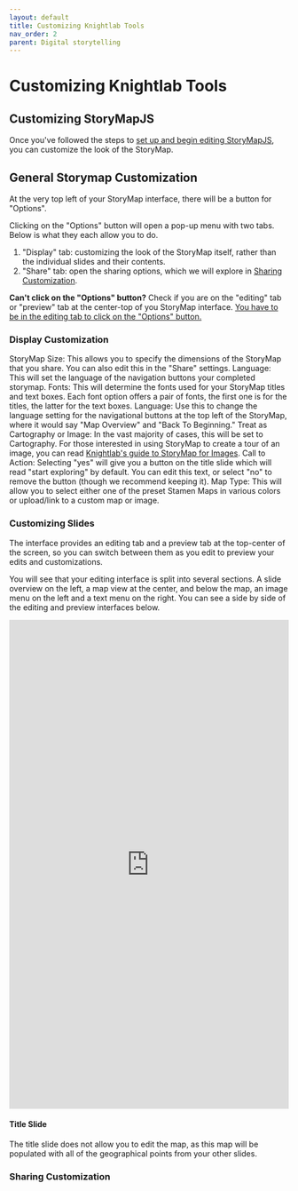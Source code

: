 ```yaml
---
layout: default
title: Customizing Knightlab Tools
nav_order: 2
parent: Digital storytelling
---
```


# Customizing Knightlab Tools
## Customizing StoryMapJS
Once you've followed the steps to <a href="https://ubc-library-rc.github.io/digital-exhibits-survey/content/digital-storytelling-tools.html#storymapsjs">set up and begin editing StoryMapJS</a>, you can customize the look of the StoryMap.

## General Storymap Customization
At the very top left of your StoryMap interface, there will be a button for "Options". 

Clicking on the "Options" button will open a pop-up menu with two tabs. Below is what they each allow you to do.
1. "Display" tab: customizing the look of the StoryMap itself, rather than the individual slides and their contents.
2. "Share" tab: open the sharing options, which we will explore in <a href="https://ubc-library-rc.github.io/digital-exhibits-survey/content/knightlab-cutomization.html#sharing-customization">Sharing Customization</a>.

<aside class="note">
<strong>Can't click on the "Options" button?</strong> Check if you are on the "editing" tab or "preview" tab at the center-top of you StoryMap interface. <u>You have to be in the editing tab to click on the "Options" button.</u>
</aside>

### Display Customization
StoryMap Size: This allows you to specify the dimensions of the StoryMap that you share. You can also edit this in the "Share" settings.
Language: This will set the language of the navigation buttons your completed storymap. 
Fonts: This will determine the fonts used for your StoryMap titles and text boxes. Each font option offers a pair of fonts, the first one is for the titles, the latter for the text boxes.
Language: Use this to change the language setting for the navigational buttons at the top left of the StoryMap, where it would say "Map Overview" and "Back To Beginning."
Treat as Cartography or Image: In the vast majority of cases, this will be set to Cartography. For those interested in using StoryMap to create a tour of an image, you can read <a href="https://storymap.knightlab.com/gigapixel/">Knightlab's guide to StoryMap for Images</a>.
Call to Action: Selecting "yes" will give you a button on the title slide which will read "start exploring" by default. You can edit this text, or select "no" to remove the button (though we recommend keeping it).
Map Type: This will allow you to select either one of the preset Stamen Maps in various colors or upload/link to a custom map or image.

### Customizing Slides
The interface provides an editing tab and a preview tab at the top-center of the screen, so you can switch between them as you edit to preview your edits and customizations.

You will see that your editing interface is split into several sections. A slide overview on the left, a map view at the center, and below the map, an image menu on the left and a text menu on the right. You can see a side by side of the editing and preview interfaces below.

<iframe frameborder="0" class="juxtapose" width="100%" height="881" alt="a screenshot of the editing and preview interface of StoryMap, with a side-by-side comparison feature" src="https://cdn.knightlab.com/libs/juxtapose/latest/embed/index.html?uid=3f037982-fb36-11ed-b5bd-6595d9b17862"></iframe>

#### Title Slide
The title slide does not allow you to edit the map, as this map will be populated with all of the geographical points from your other slides.

### Sharing Customization
